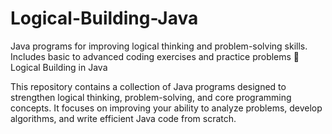 # Logical-Building-Java


Java programs for improving logical thinking and problem-solving skills. Includes basic to advanced coding exercises and practice problems
🧠 Logical Building in Java

This repository contains a collection of Java programs designed to strengthen logical thinking, problem-solving, and core programming concepts.
It focuses on improving your ability to analyze problems, develop algorithms, and write efficient Java code from scratch.
